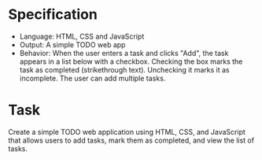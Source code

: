 # Specification
- Language: HTML, CSS and JavaScript
- Output: A simple TODO web app
- Behavior: When the user enters a task and clicks "Add", the task appears in a list below with a checkbox. Checking the box marks the task as completed (strikethrough text). Unchecking it marks it as incomplete. The user can add multiple tasks.

# Task
Create a simple TODO web application using HTML, CSS, and JavaScript that allows users to add tasks, mark them as completed, and view the list of tasks.